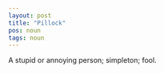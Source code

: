 ```yaml
---
layout: post
title: "Pillock"
pos: noun
tags: noun
---
```

A stupid or annoying person; simpleton; fool.
